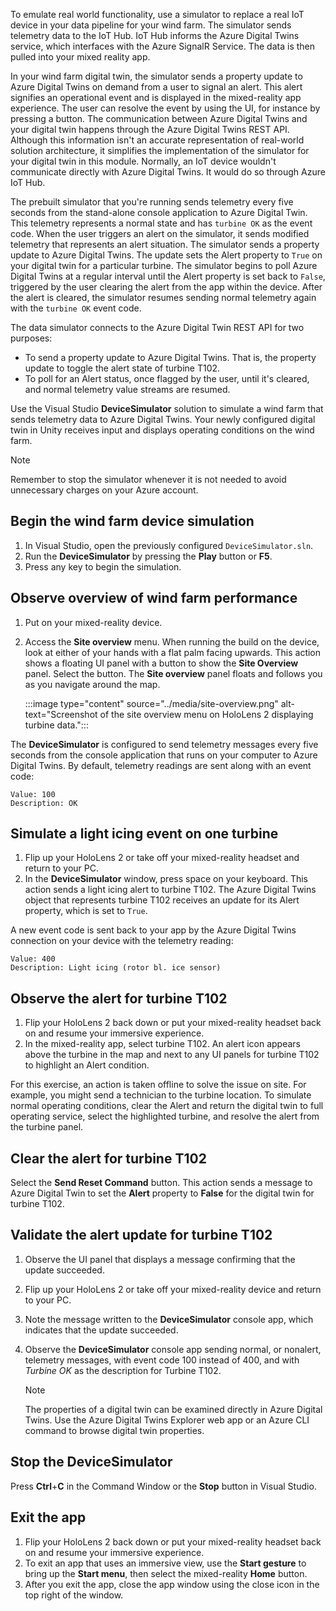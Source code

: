 To emulate real world functionality, use a simulator to replace a real IoT device in your data pipeline for your wind farm. The simulator sends telemetry data to the IoT Hub. IoT Hub informs the Azure Digital Twins service, which interfaces with the Azure SignalR Service. The data is then pulled into your mixed reality app.

In your wind farm digital twin, the simulator sends a property update to Azure Digital Twins on demand from a user to signal an alert. This alert signifies an operational event and is displayed in the mixed-reality app experience. The user can resolve the event by using the UI, for instance by pressing a button. The communication between Azure Digital Twins and your digital twin happens through the Azure Digital Twins REST API. Although this information isn't an accurate representation of real-world solution architecture, it simplifies the implementation of the simulator for your digital twin in this module. Normally, an IoT device wouldn't communicate directly with Azure Digital Twins. It would do so through Azure IoT Hub.

The prebuilt simulator that you're running sends telemetry every five seconds from the stand-alone console application to Azure Digital Twin. This telemetry represents a normal state and has `turbine OK` as the event code. When the user triggers an alert on the simulator, it sends modified telemetry that represents an alert situation. The simulator sends a property update to Azure Digital Twins. The update sets the Alert property to `True` on your digital twin for a particular turbine. The simulator begins to poll Azure Digital Twins at a regular interval until the Alert property is set back to `False`, triggered by the user clearing the alert from the app within the device. After the alert is cleared, the simulator resumes sending normal telemetry again with the `turbine OK` event code.

The data simulator connects to the Azure Digital Twin REST API for two purposes:

* To send a property update to Azure Digital Twins. That is, the property update to toggle the alert state of turbine T102.
* To poll for an Alert status, once flagged by the user, until it's cleared, and normal telemetry value streams are resumed.

Use the Visual Studio **DeviceSimulator** solution to simulate a wind farm that sends telemetry data to Azure Digital Twins. Your newly configured digital twin in Unity receives input and displays operating conditions on the wind farm.

> [!NOTE]
> Remember to stop the simulator whenever it is not needed to avoid unnecessary charges on your Azure account.

## Begin the wind farm device simulation

1. In Visual Studio, open the previously configured `DeviceSimulator.sln`.
1. Run the **DeviceSimulator** by pressing the **Play** button or **F5**.
1. Press any key to begin the simulation.

## Observe overview of wind farm performance

1. Put on your mixed-reality device.
1. Access the **Site overview** menu. When running the build on the device, look at either of your hands with a flat palm facing upwards. This action shows a floating UI panel with a button to show the **Site Overview** panel. Select the button. The **Site overview** panel floats and follows you as you navigate around the map.

   :::image type="content" source="../media/site-overview.png" alt-text="Screenshot of the site overview menu on HoloLens 2 displaying turbine data.":::

The **DeviceSimulator** is configured to send telemetry messages every five seconds from the console application that runs on your computer to Azure Digital Twins. By default, telemetry readings are sent along with an event code:

```output
Value: 100
Description: OK
```

## Simulate a light icing event on one turbine

1. Flip up your HoloLens 2 or take off your mixed-reality headset and return to your PC.
1. In the **DeviceSimulator** window, press space on your keyboard. This action sends a light icing alert to turbine T102. The Azure Digital Twins object that represents turbine T102 receives an update for its Alert property, which is set to `True`.

A new event code is sent back to your app by the Azure Digital Twins connection on your device with the telemetry reading:

```output
Value: 400
Description: Light icing (rotor bl. ice sensor)
```

## Observe the alert for turbine T102

1. Flip your HoloLens 2 back down or put your mixed-reality headset back on and resume your immersive experience.
1. In the mixed-reality app, select turbine T102. An alert icon appears above the turbine in the map and next to any UI panels for turbine T102 to highlight an Alert condition.

For this exercise, an action is taken offline to solve the issue on site. For example, you might send a technician to the turbine location. To simulate normal operating conditions, clear the Alert and return the digital twin to full operating service, select the highlighted turbine, and resolve the alert from the turbine panel.

## Clear the alert for turbine T102

Select the **Send Reset Command** button. This action sends a message to Azure Digital Twin to set the **Alert** property to **False** for the digital twin for turbine T102.

## Validate the alert update for turbine T102

1. Observe the UI panel that displays a message confirming that the update succeeded.
1. Flip up your HoloLens 2 or take off your mixed-reality device and return to your PC.
1. Note the message written to the **DeviceSimulator** console app, which indicates that the update succeeded.
1. Observe the **DeviceSimulator** console app sending normal, or nonalert, telemetry messages, with event code 100 instead of 400, and with *Turbine OK* as the description for Turbine T102.

   > [!NOTE]
   > The properties of a digital twin can be examined directly in Azure Digital Twins. Use the Azure Digital Twins Explorer web app or an Azure CLI command to browse digital twin properties.

## Stop the DeviceSimulator

Press **Ctrl**+**C** in the Command Window or the **Stop** button in Visual Studio.

## Exit the app

1. Flip your HoloLens 2 back down or put your mixed-reality headset back on and resume your immersive experience.
1. To exit an app that uses an immersive view, use the **Start gesture** to bring up the **Start menu**, then select the mixed-reality **Home** button.
1. After you exit the app, close the app window using the close icon in the top right of the window.

